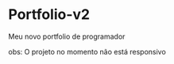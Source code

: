 # Portfolio-v2
 Meu novo portfolio de programador

obs: O projeto no momento não está responsivo 
<!-- 
        Tive uma inspiração na construção desse portfolio, me inspirei em dois projetos que vi, um foi no youtube e outro no github.
 -->